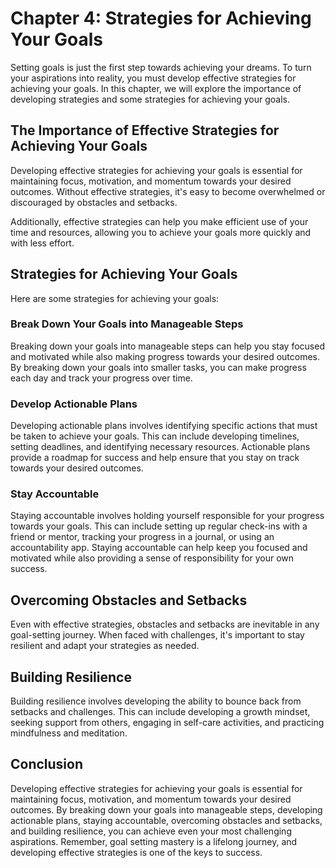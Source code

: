 Chapter 4: Strategies for Achieving Your Goals
==============================================

Setting goals is just the first step towards achieving your dreams. To turn your aspirations into reality, you must develop effective strategies for achieving your goals. In this chapter, we will explore the importance of developing strategies and some strategies for achieving your goals.

The Importance of Effective Strategies for Achieving Your Goals
---------------------------------------------------------------

Developing effective strategies for achieving your goals is essential for maintaining focus, motivation, and momentum towards your desired outcomes. Without effective strategies, it's easy to become overwhelmed or discouraged by obstacles and setbacks.

Additionally, effective strategies can help you make efficient use of your time and resources, allowing you to achieve your goals more quickly and with less effort.

Strategies for Achieving Your Goals
-----------------------------------

Here are some strategies for achieving your goals:

### Break Down Your Goals into Manageable Steps

Breaking down your goals into manageable steps can help you stay focused and motivated while also making progress towards your desired outcomes. By breaking down your goals into smaller tasks, you can make progress each day and track your progress over time.

### Develop Actionable Plans

Developing actionable plans involves identifying specific actions that must be taken to achieve your goals. This can include developing timelines, setting deadlines, and identifying necessary resources. Actionable plans provide a roadmap for success and help ensure that you stay on track towards your desired outcomes.

### Stay Accountable

Staying accountable involves holding yourself responsible for your progress towards your goals. This can include setting up regular check-ins with a friend or mentor, tracking your progress in a journal, or using an accountability app. Staying accountable can help keep you focused and motivated while also providing a sense of responsibility for your own success.

Overcoming Obstacles and Setbacks
---------------------------------

Even with effective strategies, obstacles and setbacks are inevitable in any goal-setting journey. When faced with challenges, it's important to stay resilient and adapt your strategies as needed.

Building Resilience
-------------------

Building resilience involves developing the ability to bounce back from setbacks and challenges. This can include developing a growth mindset, seeking support from others, engaging in self-care activities, and practicing mindfulness and meditation.

Conclusion
----------

Developing effective strategies for achieving your goals is essential for maintaining focus, motivation, and momentum towards your desired outcomes. By breaking down your goals into manageable steps, developing actionable plans, staying accountable, overcoming obstacles and setbacks, and building resilience, you can achieve even your most challenging aspirations. Remember, goal setting mastery is a lifelong journey, and developing effective strategies is one of the keys to success.
